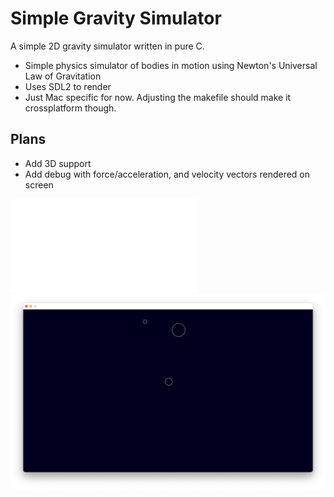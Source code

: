 # Simple Gravity Simulator

A simple 2D gravity simulator written in pure C.

* Simple physics simulator of bodies in motion using Newton's Universal Law of Gravitation
* Uses SDL2 to render
* Just Mac specific for now. Adjusting the makefile should make it crossplatform though.


## Plans
* Add 3D support
* Add debug with force/acceleration, and velocity vectors rendered on screen

![Gif of Program](./gif.fig "Gif of Program")
![Screenshot of Program](./img.png "Screenshot of Program")
